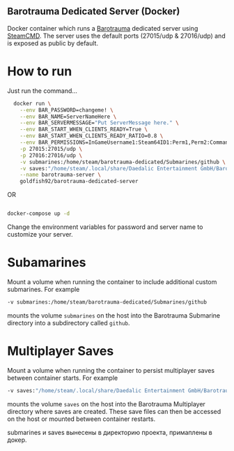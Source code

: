 Barotrauma Dedicated Server (Docker)
------------------------------------
Docker container which runs a [Barotrauma](https://store.steampowered.com/app/602960/Barotrauma/) dedicated server using [SteamCMD](https://developer.valvesoftware.com/wiki/Command_Line_Options#SteamCMD).
The server uses the default ports (27015/udp & 27016/udp) and is exposed as public by default.

# How to run
Just run the command...
```sh
  docker run \
    --env BAR_PASSWORD=changeme! \
    --env BAR_NAME=ServerNameHere \
    --env BAR_SERVERMESSAGE="Put ServerMessage here." \
    --env BAR_START_WHEN_CLIENTS_READY=True \
    --env BAR_START_WHEN_CLIENTS_READY_RATIO=0.8 \
    --env BAR_PERMISSIONS=InGameUsername1:Steam64ID1:Perm1,Perm2:Command1,Command2;InGameUsername2:Steam64ID2:Perm2.1:InGameUsername3:Steam64ID3:Perm3.1:Command3.1,Command3.2,Command3.3 \
    -p 27015:27015/udp \
    -p 27016:27016/udp \
    -v submarines:/home/steam/barotrauma-dedicated/Submarines/github \
    -v saves:"/home/steam/.local/share/Daedalic Entertainment GmbH/Barotrauma/Multiplayer" \
    --name barotrauma-server \
    goldfish92/barotrauma-dedicated-server
```
OR

```bash

docker-compose up -d

```

Change the environment variables for password and server name to customize your server.

# Subamarines
Mount a volume when running the container to include additional custom submarines. For example
```sh
-v submarines:/home/steam/barotrauma-dedicated/Submarines/github
```
mounts the volume `submarines` on the host into the Barotrauma Submarine directory into a subdirectory called `github`.

# Multiplayer Saves
Mount a volume when running the container to persist multiplayer saves between container starts. For example
```sh
-v saves:"/home/steam/.local/share/Daedalic Entertainment GmbH/Barotrauma/Multiplayer"
```
mounts the volume `saves` on the host into the Barotrauma Multiplayer directory where saves are created. These save files can then be accessed on the host or mounted between container restarts.

submarines и saves вынесены в директорию проекта, примаплены в докер.